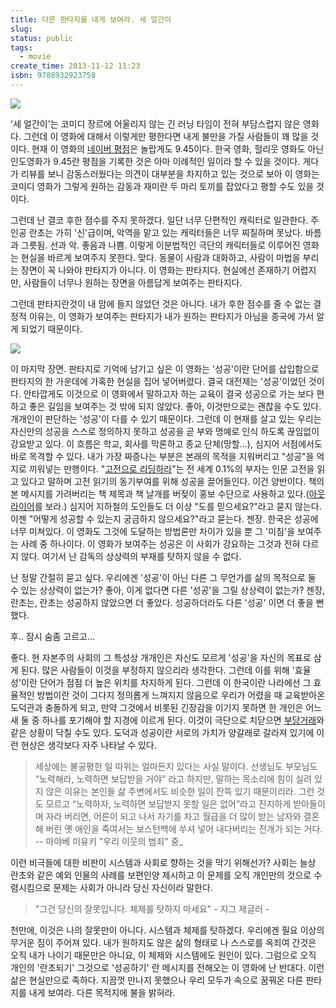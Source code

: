 ```yaml
---
title: 다른 판타지를 내게 보여라. 세 얼간이
slug: 
status: public
tags:
  - movie
create_time: 2013-11-12 11:23
isbn: 9788932923758
---
```

[![](https://t1.daumcdn.net/cfile/tistory/1342254B4D9C2B412D)](http://illef.tistory.com/script/powerEditor/pages/https://t1.daumcdn.net/cfile/tistory/136D544A4D9C2B403C) 

'세 얼간이'는 코미디 장르에 어울리지 않는 긴 러닝 타임이 전혀 부담스럽지 않은 영화다. 그런데 이 영화에 대해서 이렇게만 평한다면 내게 불만을 가질 사람들이 꽤 많을 것이다. 현재 이 영화의 [네이버 평점](http://movie.naver.com/movie/bi/mi/basic.nhn?code=73372)은 놀랍게도 9.45이다. 한국 영화, 헐리웃 영화도 아닌 인도영화가 9.45란 평점을 기록한 것은 아마 이례적인 일이라 할 수 있을 것이다. 게다가 리뷰를 보니 감동스러웠다는 의견이 대부분을 차지하고 있는 것으로 보아 이 영화는 코미디 영화가 그렇게 원하는 감동과 재미란 두 마리 토끼를 잡았다고 평할 수도 있을 것이다. 

그런데 난 결코 후한 점수를 주지 못하겠다. 일단 너무 단편적인 캐릭터로 일관한다. 주인공 란초는 가히 '신'급이며, 악역을 맡고 있는 캐릭터들은 너무 찌질하며 못났다. 바름과 그릇됨. 선과 악. 좋음과 나쁨. 이렇게 이분법적인 극단의 캐릭터들로 이루어진 영화는 현실을 바르게 보여주지 못한다. 맞다. 동물이 사람과 대화하고, 사람이 마법을 부리는 장면이 꼭 나와야 판타지가 아니다. 이 영화는 판타지다. 현실에선 존재하기 어렵지만, 사람들이 너무나 원하는 장면을 아름답게 보여주는 판타지다. 

그런데 판타지란것이 내 맘에 들지 않았던 것은 아니다. 내가 후한 점수를 줄 수 없는 결정적 이유는, 이 영화가 보여주는 판타지가 내가 원하는 판타지가 아님을 종국에 가서 알게 되었기 때문이다. 

[![](https://t1.daumcdn.net/cfile/tistory/112C5F574D9C2B442D)](http://illef.tistory.com/script/powerEditor/pages/https://t1.daumcdn.net/cfile/tistory/132B4C494D9C2B423A) 

이 마지막 장면. 판타지로 기억에 남기고 싶은 이 영화는 '성공'이란 단어를 삽입함으로 판타지의 한 가운데에 가혹한 현실을 집어 넣어버렸다. 결국 대전제는 '성공'이었던 것이다. 안타깝게도 이것으로 이 영화에서 말하고자 하는 교육이 결국 성공으로 가는 보다 편하고 좋은 길임을 보여주는 것 밖에 되지 않았다. 좋아, 이것만으로는 괜찮을 수도 있다. 개개인이 판단하는 '성공'이 다를 수 있기 때문이다. 그런데 이 현재를 살고 있는 우리는 자신만의 성공을 스스로 정의하지 못하고 성공을 곧 부와 명예로 인식 하도록 끊임없이 강요받고 있다. 이 흐름은 학교, 회사를 막론하고 종교 단체(망할…), 심지어 서점에서도 바로 목격할 수 있다. 내가 가장 짜증나는 부분은 본래의 목적을 지워버리고 "성공"을 억지로 끼워넣는 만행이다. "[고전으로 리딩하라](http://www.aladin.co.kr/shop/wproduct.aspx?ISBN=8954613020)"는 전 세계 0.1%의 부자는 인문 고전을 읽고 있다고 말하며 고전 읽기의 동기부여를 위해 성공을 끌어들인다. 이건 양반이다. 책의 본 메시지를 가려버리는 책 제목과 책 날개를 버젖이 홍보 수단으로 사용하고 있다.([아웃라이어](http://www.aladin.co.kr/shop/wproduct.aspx?ISBN=8934933151)를 보라.) 심지어 지하철의 도인들도 더 이상 "도를 믿으세요?"라고 묻지 않는다. 이젠 "어떻게 성공할 수 있는지 궁금하지 않으세요?"라고 묻는다. 젠장. 한국은 성공에 너무 미쳐있다. 이 영화도 그것에 도달하는 방법론만 차이가 있을 뿐 그 '미침'을 보여주는 사례 중 하나이다. 이 영화가 보여주는 성공은 이 사회가 강요하는 그것과 전혀 다르지 않다. 여기서 난 감독의 상상력의 부재를 탓하지 않을 수 없다. 

난 정말 간절히 묻고 싶다. 우리에겐 '성공'이 아닌 다른 그 무언가를 삶의 목적으로 둘 수 있는 상상력이 없는가? 좋아, 이게 없다면 다른 '성공'을 그릴 상상력이 없는가? 젠장, 란초는, 란초는 성공하지 않았으면 더 좋았다. 성공하더라도 다른 '성공' 이면 더 좋을 뻔 했다. 

후.. 잠시 숨좀 고르고… 

좋다. 현 자본주의 사회의 그 특성상 개개인은 자신도 모르게 '성공'을 자신의 목표로 삼게 된다. 많은 사람들이 이것을 부정하지 않으리라 생각한다. 그런데 이를 위해 '효율성'이란 단어가 점점 더 높은 위치를 차지하게 된다. 그런데 이 한국이란 나라에선 그 효율적인 방법이란 것이 그다지 정의롭게 느껴지지 않음으로 우리가 어렸을 때 교육받아온 도덕관과 충돌하게 되고, 만약 그것에서 비롯된 긴장감을 이기지 못하면 한 개인은 어느새 둘 중 하나를 포기해야 할 지경에 이르게 된다. 이것이 극단으로 치닫으면 [부당거래](http://movie.naver.com/movie/bi/mi/basic.nhn?code=52747)와 같은 상황이 닥칠 수도 있다. 도덕과 성공이란 서로의 가치가 양갈래로 갈라져 있기에 이런 현상은 생각보다 자주 나타날 수 있다. 

> 세상에는 불공평한 일 따위는 얼마든지 있다는 사실 말이다. 선생님도 부모님도 “노력해라, 노력하면 보답받을 거야” 라고 하지만, 말하는 목소리에 힘이 실려 있지 않은 이유는 본인들 삶 주변에서도 비슷한 일이 잔뜩 있기 때문이리라. 그런 것도 모르고 “노력하자, 노력하면 보답받지 못할 일은 없어”라고 진지하게 받아들이며 자라 버리면, 어른이 되고 나서 자기를 차고 월급을 더 많이 받는 남자와 결혼해 버린 옛 애인을 죽여서는 보스턴백에 쑤셔 넣어 내다버리는 전개가 되는 거다. -- 마야베 미유키 "우리 이웃의 범죄" 중_ 

이런 비극들에 대한 비판이 시스템과 사회로 향하는 것을 막기 위해선가? 사회는 늘상 란초와 같은 예외 인물의 사례를 보편인양 제시하고 이 문제를 오직 개인만의 것으로 수렴시킴으로 문제는 사회가 아니라 당신 자신이라 말한다. 

> "그건 당신의 잘못입니다. 체제를 탓하지 마세요" - 지그 제글러 - 

천만에, 이것은 나의 잘못만이 아니다. 시스템과 체제를 탓하겠다. 우리에겐 필요 이상의 무거운 짐이 주어져 있다. 내가 원하지도 않은 삶의 형태로 나 스스로를 옥죄여 간것은 오직 내가 나이기 때문만은 아니요, 이 체제와 시스템에도 원인이 있다. 그럼으로 오직 개인의 '란초되기' 그것으로 '성공하기' 란 메시지를 전해오는 이 영화에 난 반대다. 이런 삶은 현실만으로 족하다. 지끔껏 만나지 못했으나 우리 모두가 속으로 꿈꿔온 다른 판타지를 내게 보여라. 다른 목적지에 불을 밝혀라.